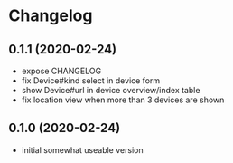 # Changelog

## 0.1.1 (2020-02-24)
  - expose CHANGELOG
  - fix Device#kind select in device form
  - show Device#url in device overview/index table
  - fix location view when more than 3 devices are shown

## 0.1.0 (2020-02-24)
  - initial somewhat useable version
